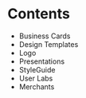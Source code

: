 # Contents

- Business Cards
- Design Templates
- Logo
- Presentations
- StyleGuide
- User Labs
- Merchants
